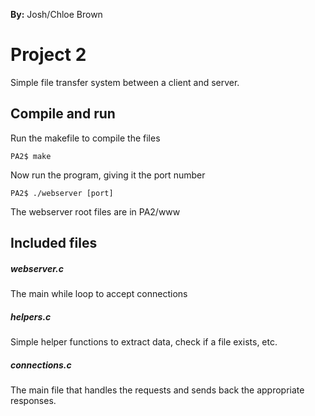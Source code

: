 **By:** Josh/Chloe Brown

# **Project 2**

Simple file transfer system between a client and server.

## Compile and run

Run the makefile to compile the files
```
PA2$ make
```
Now run the program, giving it the port number
```
PA2$ ./webserver [port]
```
The webserver root files are in PA2/www

## Included files

##### webserver.c
The main while loop to accept connections

##### helpers.c
Simple helper functions to extract data, check if a file exists, etc.

##### connections.c
The main file that handles the requests and sends back the appropriate responses.
